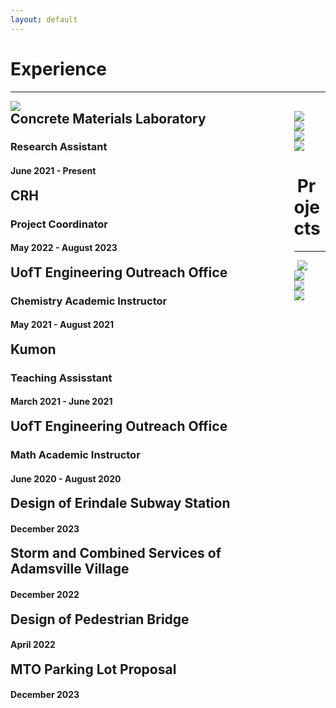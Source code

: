```yaml
---
layout: default
---
```

<style>
  details > summary { 
    cursor: pointer;
    list-style: none;
  }

  h2 {
    display: inline; 
  }
  
  .summary-chevron-up,
	.summary-chevron-down {
		pointer-events: none;
    position: absolute;
		background: #ffffff;
    right: 2em;
    z-index: 9;

		svg {
			display: block;
		}
	}

  .innerl {
    float: left;
    width: 90%;
    position: relative;
  }

  .innerr {
    float: left;
    width: 1%;
    position: relative;
  }

  .text {
    padding-top: 5em;
    display: block;
  }

  .on-top {
    z-index: 10;
  }

  
</style>

# Experience

---
<!-- CIMLAB -->
<div class="row">
  <div class="columnl">
    <a rel="noreferrer noopener" target="_blank" href="https://civmin.utoronto.ca/home/about-us/directory/professors/professor-karl-peterson/"><img src="/assets/img/uoft.png" 
    class="thumbnail"/></a>
  </div>
  <details class="columnr">
    <summary>
      <div class="innerl">
        <h2>Concrete Materials Laboratory</h2>
        <h3>Research Assistant</h3>
        <h4>June 2021 - Present</h4>
      </div>
      <div class="innerr">
        <div class="summary-chevron-up">
          <svg xmlns="http://www.w3.org/2000/svg" width="24" height="24" viewBox="0 0 24 24" fill="none" stroke="currentColor" stroke-width="2" stroke-linecap="round" stroke-linejoin="round" class="feather feather-chevron-down"><polyline points="6 9 12 15 18 9"></polyline></svg>
        </div>
      </div>
    </summary>
    <div class="innerr">
      <div class="summary-chevron-down on-top">
        <svg xmlns="http://www.w3.org/2000/svg" width="24" height="24" viewBox="0 0 24 24" fill="none" stroke="currentColor" stroke-width="2" stroke-linecap="round" stroke-linejoin="round" class="feather feather-chevron-up"><polyline points="18 15 12 9 6 15"></polyline></svg>
      </div>
    </div>
    <div class="text">
      <ul>
        <li>Working on a decentralized market-based task allocation algorithm to optimize trajectory planning
        for <b>heterogeneous Multi-Robot Systems</b> while leveraging a dynamic probabilistic lost person's model at Professor Beno Benhabib's Computer Integrated Manufacturing Lab (CIMLab).</li>
      </ul>
    </div>
  </details>
</div>

<!-- CRH -->
<div class="row">
  <div class="columnl">
    <a rel="noreferrer noopener" target="_blank" href="https://www.crh.com/"><img src="/assets/img/crh.png" 
    class="thumbnail"/></a>
  </div>
  <details class="columnr">
    <summary>
      <div class="innerl">
        <h2>CRH</h2>
        <h3>Project Coordinator</h3>
        <h4>May 2022 - August 2023</h4>
      </div>
      <div class="innerr">
        <div class="summary-chevron-up">
          <svg xmlns="http://www.w3.org/2000/svg" width="24" height="24" viewBox="0 0 24 24" fill="none" stroke="currentColor" stroke-width="2" stroke-linecap="round" stroke-linejoin="round" class="feather feather-chevron-down"><polyline points="6 9 12 15 18 9"></polyline></svg>
        </div>
      </div>
    </summary>
    <div class="innerr">
      <div class="summary-chevron-down on-top">
        <svg xmlns="http://www.w3.org/2000/svg" width="24" height="24" viewBox="0 0 24 24" fill="none" stroke="currentColor" stroke-width="2" stroke-linecap="round" stroke-linejoin="round" class="feather feather-chevron-up"><polyline points="18 15 12 9 6 15"></polyline></svg>
      </div>
    </div>
    <div class="text">
      <ul>
        <li>Setup and executed stressful memory tests and performed careful <b>GDDR6</b> chip tuning from multiple memory vendors based on a deep analysis of characterization results. </li>
      </ul>
    </div>
  </details>
</div>


<!-- Academic Instructor -->
<div class="row">
  <div class="columnl">
    <a rel="noreferrer noopener" target="_blank" href="https://outreach.engineering.utoronto.ca/"><img src="/assets/img/uoft.png" 
    class="thumbnail"/></a>
  </div>
  <details class="columnr">
    <summary>
      <div class="innerl">
        <h2>UofT Engineering Outreach Office</h2>
        <h3>Chemistry Academic Instructor</h3>
        <h4>May 2021 - August 2021</h4>
      </div>
      <div class="innerr">
        <div class="summary-chevron-up">
          <svg xmlns="http://www.w3.org/2000/svg" width="24" height="24" viewBox="0 0 24 24" fill="none" stroke="currentColor" stroke-width="2" stroke-linecap="round" stroke-linejoin="round" class="feather feather-chevron-down"><polyline points="6 9 12 15 18 9"></polyline></svg>
        </div>
      </div>
    </summary>
    <div class="innerr">
      <div class="summary-chevron-down on-top">
        <svg xmlns="http://www.w3.org/2000/svg" width="24" height="24" viewBox="0 0 24 24" fill="none" stroke="currentColor" stroke-width="2" stroke-linecap="round" stroke-linejoin="round" class="feather feather-chevron-up"><polyline points="18 15 12 9 6 15"></polyline></svg>
      </div>
    </div>
    <div class="text">
      <ul>
        <li>Led multiple client engagements, successfully secured an enterprise client contract worth over <b>35,000 CAD</b> for API documentation & developer environment solutions tailored to enhance <b>developer workflows</b> & <b>client engagement</b>.</li>
        <li>Steered Typebrite to specialize in transforming raw APIs into engaging documentation using <b>Large Language Models</b> and git styled <b>developer workflows</b> and collaborative documentation generation.</li>
      </ul>
    </div>
  </details>
</div>




<!-- Kumon -->
<div class="row">
  <div class="columnl">
    <a rel="noreferrer noopener" target="_blank" href="https://www.kumon.com/ca-en/"><img src="/assets/img/kumon.png" 
    class="thumbnail"/></a>
  </div>
  <details class="columnr">
    <summary>
      <div class="innerl">
        <h2>Kumon</h2>
        <h3>Teaching Assisstant</h3>
        <h4>March 2021 - June 2021</h4>
      </div>
      <div class="innerr">
        <div class="summary-chevron-up">
          <svg xmlns="http://www.w3.org/2000/svg" width="24" height="24" viewBox="0 0 24 24" fill="none" stroke="currentColor" stroke-width="2" stroke-linecap="round" stroke-linejoin="round" class="feather feather-chevron-down"><polyline points="6 9 12 15 18 9"></polyline></svg>
        </div>
      </div>
    </summary>
    <div class="innerr">
      <div class="summary-chevron-down on-top">
        <svg xmlns="http://www.w3.org/2000/svg" width="24" height="24" viewBox="0 0 24 24" fill="none" stroke="currentColor" stroke-width="2" stroke-linecap="round" stroke-linejoin="round" class="feather feather-chevron-up"><polyline points="18 15 12 9 6 15"></polyline></svg>
      </div>
    </div>
    <div class="text">
      <ul>
        <li>Developed a noise modelling technique for the car’s camera by building a custom <b>Generative Adversarial Network (GAN)</b> to accurately map from noisy images to clean images via a <b>Denoising Convolutional Neural Network (DnCNN)</b></li>
      </ul>
    </div>
  </details>
</div>

<!-- Academic Instructor -->
<div class="row">
  <div class="columnl">
    <a rel="noreferrer noopener" target="_blank" href="https://outreach.engineering.utoronto.ca/"><img src="/assets/img/uoft.png" 
    class="thumbnail"/></a>
  </div>
  <details class="columnr">
    <summary>
      <div class="innerl">
        <h2>UofT Engineering Outreach Office</h2>
        <h3>Math Academic Instructor</h3>
        <h4>June 2020 - August 2020</h4>
      </div>
      <div class="innerr">
        <div class="summary-chevron-up">
          <svg xmlns="http://www.w3.org/2000/svg" width="24" height="24" viewBox="0 0 24 24" fill="none" stroke="currentColor" stroke-width="2" stroke-linecap="round" stroke-linejoin="round" class="feather feather-chevron-down"><polyline points="6 9 12 15 18 9"></polyline></svg>
        </div>
      </div>
    </summary>
    <div class="innerr">
      <div class="summary-chevron-down on-top">
        <svg xmlns="http://www.w3.org/2000/svg" width="24" height="24" viewBox="0 0 24 24" fill="none" stroke="currentColor" stroke-width="2" stroke-linecap="round" stroke-linejoin="round" class="feather feather-chevron-up"><polyline points="18 15 12 9 6 15"></polyline></svg>
      </div>
    </div>
    <div class="text">
      <ul>
        <li>Led multiple client engagements, successfully secured an enterprise client contract worth over <b>35,000 CAD</b> for API documentation & developer environment solutions tailored to enhance <b>developer workflows</b> & <b>client engagement</b>.</li>
      </ul>
    </div>
  </details>
</div>

# Projects

---

<!-- Design of Erindale Subway Station -->
<div class="row">
  <div class="columnl">
    <a rel="noreferrer noopener" target="_blank" href="/ErindaleSubwayStation.pdf"><img src="/assets/img/tunnel.PNG" 
    class="thumbnail"/></a>
  </div>
  <details class="columnr">
    <summary>
      <div class="innerl">
        <h2>Design of Erindale Subway Station</h2>
        <h4>December 2023</h4>
      </div>
      <div class="innerr">
        <div class="summary-chevron-up">
          <svg xmlns="http://www.w3.org/2000/svg" width="24" height="24" viewBox="0 0 24 24" fill="none" stroke="currentColor" stroke-width="2" stroke-linecap="round" stroke-linejoin="round" class="feather feather-chevron-down"><polyline points="6 9 12 15 18 9"></polyline></svg>
        </div>
      </div>
    </summary>
    <div class="innerr">
      <div class="summary-chevron-down on-top">
        <svg xmlns="http://www.w3.org/2000/svg" width="24" height="24" viewBox="0 0 24 24" fill="none" stroke="currentColor" stroke-width="2" stroke-linecap="round" stroke-linejoin="round" class="feather feather-chevron-up"><polyline points="18 15 12 9 6 15"></polyline></svg>
      </div>
    </div>
    <div class="text">
      <ul>
        <li>Lead a team of 4 to assess site characterization, problem definition, cost estimation, build timeline for station construction, create CAD drawings with dimensions that align with city standards, and use Plaxis 2D to model</li>
        <li><a rel="noreferrer noopener" target="_blank" href="/ErindaleSubwayStation.pdf"><b>View Project</b></a></li>
      </ul>
    </div>
  </details>
</div>


<!-- Water -->
<div class="row">
  <div class="columnl">
    <a rel="noreferrer noopener" target="_blank" href="/recycleRight/RecylceRight.pdf"><img src="/assets/img/recycleRight.png" 
    class="thumbnail"/></a>
  </div>
  <details class="columnr">
    <summary>
      <div class="innerl">
        <h2>Storm and Combined Services of Adamsville Village</h2>
        <h4>December 2022</h4>
      </div>
      <div class="innerr">
        <div class="summary-chevron-up">
          <svg xmlns="http://www.w3.org/2000/svg" width="24" height="24" viewBox="0 0 24 24" fill="none" stroke="currentColor" stroke-width="2" stroke-linecap="round" stroke-linejoin="round" class="feather feather-chevron-down"><polyline points="6 9 12 15 18 9"></polyline></svg>
        </div>
      </div>
    </summary>
    <div class="innerr">
      <div class="summary-chevron-down on-top">
        <svg xmlns="http://www.w3.org/2000/svg" width="24" height="24" viewBox="0 0 24 24" fill="none" stroke="currentColor" stroke-width="2" stroke-linecap="round" stroke-linejoin="round" class="feather feather-chevron-up"><polyline points="18 15 12 9 6 15"></polyline></svg>
      </div>
    </div>
    <div class="text">
      <ul>
        <li>With a focus on construction engineering and management, the project focuses on site planning, equipement selection and productivity, and decision making. Involves quantifying and cost estimating for earthwork, paving, lighting system, while adhering to all safety standards.</li>
        <li><a rel="noreferrer noopener" target="_blank" href="/recycleRight/RecylceRight.pdf"><b>View Project</b></a></li>
      </ul>
    </div>
  </details>
</div>


<!-- Reinforced concrete -->
<div class="row">
  <div class="columnl">
    <a rel="noreferrer noopener" target="_blank" href="/stockMarketPrediction/stockMarketPrediction.pdf"><img src="/assets/img/stockPred.png" 
    class="thumbnail"/></a>
  </div>
  <details class="columnr">
    <summary>
      <div class="innerl">
        <h2>Design of Pedestrian Bridge</h2>
        <!-- <h3>Squash Colt</h3> -->
        <h4>April 2022</h4>
      </div>
      <div class="innerr">
        <div class="summary-chevron-up">
          <svg xmlns="http://www.w3.org/2000/svg" width="24" height="24" viewBox="0 0 24 24" fill="none" stroke="currentColor" stroke-width="2" stroke-linecap="round" stroke-linejoin="round" class="feather feather-chevron-down"><polyline points="6 9 12 15 18 9"></polyline></svg>
        </div>
      </div>
    </summary>
    <div class="innerr">
      <div class="summary-chevron-down on-top">
        <svg xmlns="http://www.w3.org/2000/svg" width="24" height="24" viewBox="0 0 24 24" fill="none" stroke="currentColor" stroke-width="2" stroke-linecap="round" stroke-linejoin="round" class="feather feather-chevron-up"><polyline points="18 15 12 9 6 15"></polyline></svg>
      </div>
    </div>
    <div class="text">
      <ul>
        <li>Achieved notable success by reading the <b>#8</b> rank in Pakistan in the <b>BU15</b> category as a competitive squash player.</li>
        <li><a rel="noreferrer noopener" target="_blank" href="/stockMarketPrediction/stockMarketPrediction.pdf"><b>View Project</b></a></li>
      </ul>
    </div>
  </details>
</div>


<!-- Construction Eng -->
<div class="row">
  <div class="columnl">
    <a rel="noreferrer noopener" target="_blank" href="/InvasiveDuctalCarcinoma/APS360_IDC_Report.pdf"><img src="/assets/img/IDC.png" 
    class="thumbnail"/></a>
  </div>
  <details class="columnr">
    <summary>
      <div class="innerl">
        <h2>MTO Parking Lot Proposal</h2>
        <!-- <h3>Squash Colt</h3> -->
        <h4>December 2023</h4>
      </div>
      <div class="innerr">
        <div class="summary-chevron-up">
          <svg xmlns="http://www.w3.org/2000/svg" width="24" height="24" viewBox="0 0 24 24" fill="none" stroke="currentColor" stroke-width="2" stroke-linecap="round" stroke-linejoin="round" class="feather feather-chevron-down"><polyline points="6 9 12 15 18 9"></polyline></svg>
        </div>
      </div>
    </summary>
    <div class="innerr">
      <div class="summary-chevron-down on-top">
        <svg xmlns="http://www.w3.org/2000/svg" width="24" height="24" viewBox="0 0 24 24" fill="none" stroke="currentColor" stroke-width="2" stroke-linecap="round" stroke-linejoin="round" class="feather feather-chevron-up"><polyline points="18 15 12 9 6 15"></polyline></svg>
      </div>
    </div>
    <div class="text">
      <ul>
        <li>Achieved notable success by reading the <b>#8</b> rank in Pakistan in the <b>BU15</b> category as a competitive squash player.</li>
        <li><a rel="noreferrer noopener" target="_blank" href="/InvasiveDuctalCarcinoma/APS360_IDC_Report.pdf"><b>View Project</b></a></li>
      </ul>
    </div>
  </details>
</div>
